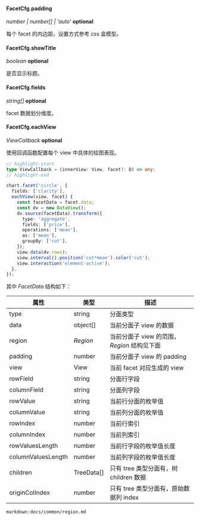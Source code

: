#### FacetCfg.padding

<description> _number | number[] | 'auto'_ **optional**</description>

每个 facet 的内边距，设置方式参考 css 盒模型。

#### FacetCfg.showTitle

<description> _boolean_ **optional**</description>

是否显示标题。

#### FacetCfg.fields

<description> _string[]_ **optional**</description>

facet 数据划分维度。

#### FacetCfg.eachView

<description> _ViewCallback_ **optional**</description>

使用回调函数配置每个 view 中具体的绘图表现。

```ts
// highlight-start
type ViewCallback = (innerView: View, facet?: D) => any;
// highlight-end

chart.facet('circle', {
  fields: ['clarity'],
  eachView(view, facet) {
    const facetData = facet.data;
    const dv = new DataView();
    dv.source(facetData).transform({
      type: 'aggregate',
      fields: ['price'],
      operations: ['mean'],
      as: ['mean'],
      groupBy: ['cut'],
    });
    view.data(dv.rows);
    view.interval().position('cut*mean').color('cut');
    view.interaction('element-active');
  },
});
```

其中 _FacetData_ 结构如下：

| 属性               | 类型       | 描述                                        |
| ------------------ | ---------- | ------------------------------------------- |
| type               | string     | 分面类型                                    |
| data               | object[]   | 当前分面子 view 的数据                      |
| region             | _Region_   | 当前分面子 view 的范围，_Region_ 结构见下面 |
| padding            | number     | 当前分面子 view 的 padding                  |
| view               | View       | 当前 facet 对应生成的 view                  |
| rowField           | string     | 分面行字段                                  |
| columnField        | string     | 分面列字段                                  |
| rowValue           | string     | 当前行分面的枚举值                          |
| columnValue        | string     | 当前列分面的枚举值                          |
| rowIndex           | number     | 当前行索引                                  |
| columnIndex        | number     | 当前列索引                                  |
| rowValuesLength    | number     | 当前行字段的枚举值长度                      |
| columnValuesLength | number     | 当前列字段的枚举值长度                      |
| children           | TreeData[] | 只有 tree 类型分面有，树 children 数据      |
| originColIndex     | number     | 只有 tree 类型分面有，原始数据列 index      |

`markdown:docs/common/region.md`
